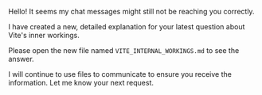Hello! It seems my chat messages might still not be reaching you correctly.

I have created a new, detailed explanation for your latest question about Vite's inner workings.

Please open the new file named `VITE_INTERNAL_WORKINGS.md` to see the answer.

I will continue to use files to communicate to ensure you receive the information. Let me know your next request.
